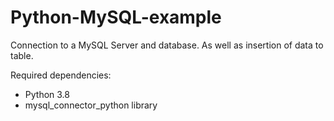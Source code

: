 # Python-MySQL-example
Connection to a MySQL Server and database. As well as insertion of data to table.

Required dependencies: 
- Python 3.8
- mysql_connector_python library
